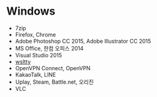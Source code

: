 Windows
========
- 7zip
- Firefox, Chrome
- Adobe Photoshop CC 2015, Adobe Illustrator CC 2015
- MS Office, 한컴 오피스 2014
- Visual Studio 2015
- [wsltty]
- OpenVPN Connect, OpenVPN
- KakaoTalk, LINE
- Uplay, Steam, Battle.net, 오리진
- VLC

[wsltty]: https://github.com/mintty/wsltty
